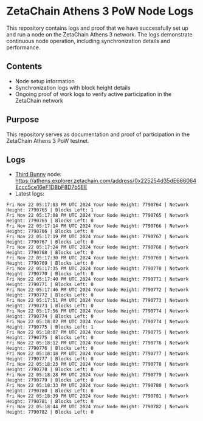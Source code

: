# ZetaChain Athens 3 PoW Node Logs
This repository contains logs and proof that we have successfully set up and run a node on the ZetaChain Athens 3 network. The logs demonstrate continuous node operation, including synchronization details and performance.

## Contents
- Node setup information
- Synchronization logs with block height details
- Ongoing proof of work logs to verify active participation in the ZetaChain network

## Purpose
This repository serves as documentation and proof of participation in the ZetaChain Athens 3 PoW testnet.

## Logs

- [Third Bunny](https://thirdbunny.xyz/) node: https://athens.explorer.zetachain.com/address/0x225254d35dE666064Eccc5ce16eF1D8bF8D7b5EE
- Latest logs:
```
Fri Nov 22 05:17:03 PM UTC 2024 Your Node Height: 7790764 | Network Height: 7790765 | Blocks Left: 1
Fri Nov 22 05:17:08 PM UTC 2024 Your Node Height: 7790765 | Network Height: 7790765 | Blocks Left: 0
Fri Nov 22 05:17:14 PM UTC 2024 Your Node Height: 7790766 | Network Height: 7790766 | Blocks Left: 0
Fri Nov 22 05:17:19 PM UTC 2024 Your Node Height: 7790767 | Network Height: 7790767 | Blocks Left: 0
Fri Nov 22 05:17:24 PM UTC 2024 Your Node Height: 7790768 | Network Height: 7790768 | Blocks Left: 0
Fri Nov 22 05:17:30 PM UTC 2024 Your Node Height: 7790769 | Network Height: 7790769 | Blocks Left: 0
Fri Nov 22 05:17:35 PM UTC 2024 Your Node Height: 7790770 | Network Height: 7790770 | Blocks Left: 0
Fri Nov 22 05:17:40 PM UTC 2024 Your Node Height: 7790771 | Network Height: 7790771 | Blocks Left: 0
Fri Nov 22 05:17:46 PM UTC 2024 Your Node Height: 7790772 | Network Height: 7790772 | Blocks Left: 0
Fri Nov 22 05:17:51 PM UTC 2024 Your Node Height: 7790773 | Network Height: 7790773 | Blocks Left: 0
Fri Nov 22 05:17:56 PM UTC 2024 Your Node Height: 7790774 | Network Height: 7790774 | Blocks Left: 0
Fri Nov 22 05:18:02 PM UTC 2024 Your Node Height: 7790774 | Network Height: 7790775 | Blocks Left: 1
Fri Nov 22 05:18:07 PM UTC 2024 Your Node Height: 7790775 | Network Height: 7790775 | Blocks Left: 0
Fri Nov 22 05:18:12 PM UTC 2024 Your Node Height: 7790776 | Network Height: 7790776 | Blocks Left: 0
Fri Nov 22 05:18:18 PM UTC 2024 Your Node Height: 7790777 | Network Height: 7790777 | Blocks Left: 0
Fri Nov 22 05:18:23 PM UTC 2024 Your Node Height: 7790778 | Network Height: 7790778 | Blocks Left: 0
Fri Nov 22 05:18:28 PM UTC 2024 Your Node Height: 7790779 | Network Height: 7790779 | Blocks Left: 0
Fri Nov 22 05:18:33 PM UTC 2024 Your Node Height: 7790780 | Network Height: 7790780 | Blocks Left: 0
Fri Nov 22 05:18:39 PM UTC 2024 Your Node Height: 7790781 | Network Height: 7790781 | Blocks Left: 0
Fri Nov 22 05:18:44 PM UTC 2024 Your Node Height: 7790782 | Network Height: 7790782 | Blocks Left: 0
```
